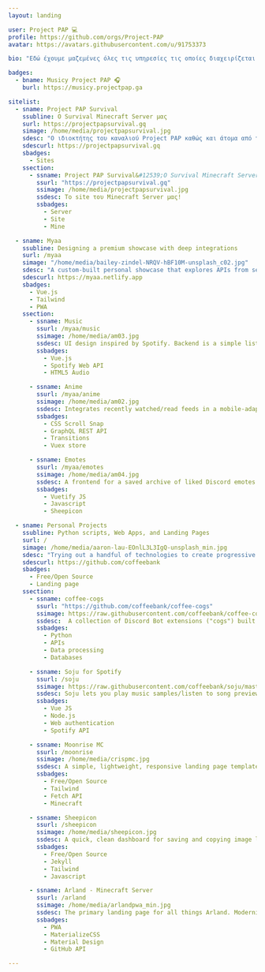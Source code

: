 ```yaml
---
layout: landing

user: Project PAP 💻
profile: https://github.com/orgs/Project-PAP
avatar: https://avatars.githubusercontent.com/u/91753373

bio: "Εδώ έχουμε μαζεμένες όλες τις υπηρεσίες τις οποίες διαχειρίζεται το Project PAP!"

badges:
  - bname: Musicy Project PAP 🎧
    burl: https://musicy.projectpap.ga

sitelist:
  - sname: Project PAP Survival
    ssubline: Ο Survival Minecraft Server μας
    surl: https://projectpapsurvival.gq
    simage: /home/media/projectpapsurvival.jpg
    sdesc: "Ο ιδιοκτήτης του καναλιού Project PAP καθώς και άτομα από την ομάδα συντονιστών έχουμε στήσει για το κοινό και όχι μόνο έναν Minecraft Server. Σε αυτή την ενότητα λοιπόν θα βρείτε ότι έχει σχέση με αυτόν τον server."
    sdescurl: https://projectpapsurvival.gq
    sbadges:
      - Sites
    ssection:
      - ssname: Project PAP Survival&#12539;Ο Survival Minecraft Server μας
        ssurl: "https://projectpapsurvival.gq"
        ssimage: /home/media/projectpapsurvival.jpg
        ssdesc: Το site του Minecraft Server μας!
        ssbadges:
          - Server
          - Site
          - Mine

  - sname: Myaa
    ssubline: Designing a premium showcase with deep integrations
    surl: /myaa
    simage: "/home/media/bailey-zindel-NRQV-hBF10M-unsplash_c02.jpg"
    sdesc: "A custom-built personal showcase that explores APIs from services to create a best-in-class user experience, unifying services and displaying fresh content to represent Myaa."
    sdescurl: https://myaa.netlify.app
    sbadges:
      - Vue.js
      - Tailwind
      - PWA
    ssection:
      - ssname: Music
        ssurl: /myaa/music
        ssimage: /home/media/am03.jpg
        ssdesc: UI design inspired by Spotify. Backend is a simple list of playlist IDs. Retrieves user playlist images, song data, and music samples directly from Spotify Web API. UX considerations include playlist song counts, autostop when playing new sample, and visual indicators for no-sample songs.
        ssbadges:
          - Vue.js
          - Spotify Web API
          - HTML5 Audio

      - ssname: Anime
        ssurl: /myaa/anime
        ssimage: /home/media/am02.jpg
        ssdesc: Integrates recently watched/read feeds in a mobile-adaptive format. Backend is a simple list in the Vuex store. Data is lazily fetched, live from AniList, as user navigates through each page. Careful attention to UX through placeholders and responsive interface as data loads.
        ssbadges:
          - CSS Scroll Snap
          - GraphQL REST API
          - Transitions
          - Vuex store

      - ssname: Emotes
        ssurl: /myaa/emotes
        ssimage: /home/media/am04.jpg
        ssdesc: A frontend for a saved archive of liked Discord emotes. Easily click to copy image URLs with a satisfying app-like experience. Performance enhancements include swipe to switch tabs, lazy loaded images, and click-to-play for animated emotes.
        ssbadges:
          - Vuetify JS
          - Javascript
          - Sheepicon

  - sname: Personal Projects
    ssubline: Python scripts, Web Apps, and Landing Pages
    surl: /
    simage: /home/media/aaron-lau-EOnlL3L3IgQ-unsplash_min.jpg
    sdesc: "Trying out a handful of technologies to create progressive web apps, landing pages, services, and more. Drop by my Github and say hi!<br><br>Current portfolio site built using Jekyll and Tailwind. Modals powered by Micromodaljs, icons by Feather Icons, images from Jaro Bielik and Aaron Lau (no affiliation)."
    sdescurl: https://github.com/coffeebank
    sbadges:
      - Free/Open Source
      - Landing page
    ssection:
      - ssname: coffee-cogs
        ssurl: "https://github.com/coffeebank/coffee-cogs"
        ssimage: https://raw.githubusercontent.com/coffeebank/coffee-cogs/master/CAFq0pv9HjY_01.jpg
        ssdesc:  A collection of Discord Bot extensions ("cogs") built for users with a self-hosted instance of Red Discord Bot. Uses webhooks, APIs, attachments, JSON/dictionary manipulation, and MongoDB/databases. Object oriented programming, higher order functions, and list comprehension.
        ssbadges:
          - Python
          - APIs
          - Data processing
          - Databases

      - ssname: Soju for Spotify
        ssurl: /soju
        ssimage: https://raw.githubusercontent.com/coffeebank/soju/master/public/media/preview.png
        ssdesc: Soju lets you play music samples/listen to song previews from Spotify on any device -- no downloading apps, no trackers, and fast load times. Uses Node.js API and Amazon AWS Lambda; environment variables for securing Spotify API keys; and URL queries to process links automatically on load. 
        ssbadges:
          - Vue JS
          - Node.js
          - Web authentication
          - Spotify API

      - ssname: Moonrise MC
        ssurl: /moonrise
        ssimage: /home/media/crispmc.jpg
        ssdesc: A simple, lightweight, responsive landing page template for a Minecraft server. Server name and IP can be easily changed. IP background changes when server goes offline. Integrates Discord via Widgetbot, and Minecraft server status with Mcsrvstat.us.
        ssbadges:
          - Free/Open Source
          - Tailwind
          - Fetch API
          - Minecraft

      - ssname: Sheepicon
        ssurl: /sheepicon
        ssimage: /home/media/sheepicon.jpg
        ssdesc: A quick, clean dashboard for saving and copying image links easily, including Discord emotes. Thanks to Markdown, links are easy to add, save, and publish. Responsively designed, caches for offline use, and includes a REST API for those making custom frontends!
        ssbadges:
          - Free/Open Source
          - Jekyll
          - Tailwind
          - Javascript

      - ssname: Arland - Minecraft Server
        ssurl: /arland
        ssimage: /home/media/arlandpwa_min.jpg
        ssdesc: The primary landing page for all things Arland. Modernizes Arland's web properties by utilizing MaterializeCSS to implement a material design look and feel that is responsive across all screen sizes. Experiments with noscript fallbacks, <code>position:sticky</code>, z-index, and animated scrolling to page anchors.
        ssbadges:
          - PWA
          - MaterializeCSS
          - Material Design
          - GitHub API

---
```

